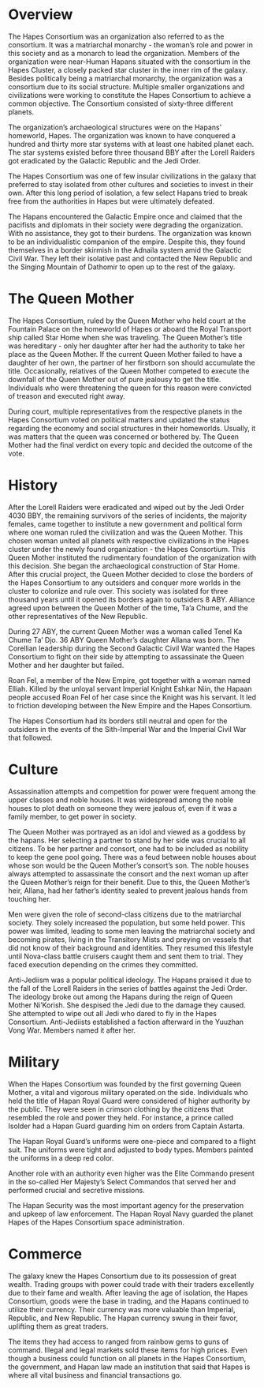 # Overview

The Hapes Consortium was an organization also referred to as the consortium.
It was a matriarchal monarchy - the woman’s role and power in this society and as a monarch to lead the organization.
Members of the organization were near-Human Hapans situated with the consortium in the Hapes Cluster, a closely packed star cluster in the inner rim of the galaxy.
Besides politically being a matriarchal monarchy, the organization was a consortium due to its social structure.
Multiple smaller organizations and civilizations were working to constitute the Hapes Consortium to achieve a common objective.
The Consortium consisted of sixty-three different planets.

The organization’s archaeological structures were on the Hapans' homeworld, Hapes.
The organization was known to have conquered a hundred and thirty more star systems with at least one habited planet each.
The star systems existed before three thousand BBY after the Lorell Raiders got eradicated by the Galactic Republic and the Jedi Order.

The Hapes Consortium was one of few insular civilizations in the galaxy that preferred to stay isolated from other cultures and societies to invest in their own.
After this long period of isolation, a few select Hapans tried to break free from the authorities in Hapes but were ultimately defeated.

The Hapans encountered the Galactic Empire once and claimed that the pacifists and diplomats in their society were degrading the organization.
With no assistance, they got to their burdens.
The organization was known to be an individualistic companion of the empire.
Despite this, they found themselves in a border skirmish in the Adnaila system amid the Galactic Civil War.
They left their isolative past and contacted the New Republic and the Singing Mountain of Dathomir to open up to the rest of the galaxy.

# The Queen Mother

The Hapes Consortium, ruled by the Queen Mother who held court at the Fountain Palace on the homeworld of Hapes or aboard the Royal Transport ship called Star Home when she was traveling.
The Queen Mother’s title was hereditary - only her daughter after her had the authority to take her place as the Queen Mother.
If the current Queen Mother failed to have a daughter of her own, the partner of her firstborn son should accumulate the title.
Occasionally, relatives of the Queen Mother competed to execute the downfall of the Queen Mother out of pure jealousy to get the title.
Individuals who were threatening the queen for this reason were convicted of treason and executed right away.

During court, multiple representatives from the respective planets in the Hapes Consortium voted on political matters and updated the status regarding the economy and social structures in their homeworlds.
Usually, it was matters that the queen was concerned or bothered by.
The Queen Mother had the final verdict on every topic and decided the outcome of the vote.

# History

After the Lorell Raiders were eradicated and wiped out by the Jedi Order 4030 BBY, the remaining survivors of the series of incidents, the majority females, came together to institute a new government and political form where one woman ruled the civilization and was the Queen Mother.
This chosen woman united all planets with respective civilizations in the Hapes cluster under the newly found organization - the Hapes Consortium.
This Queen Mother instituted the rudimentary foundation of the organization with this decision.
She began the archaeological construction of Star Home.
After this crucial project, the Queen Mother decided to close the borders of the Hapes Consortium to any outsiders and conquer more worlds in the cluster to colonize and rule over.
This society was isolated for three thousand years until it opened its borders again to outsiders 8 ABY.
Alliance agreed upon between the Queen Mother of the time, Ta’a Chume, and the other representatives of the New Republic.

During 27 ABY, the current Queen Mother was a woman called Tenel Ka Chume Ta’ Djo.
36 ABY Queen Mother’s daughter Allana was born.
The Corellian leadership during the Second Galactic Civil War wanted the Hapes Consortium to fight on their side by attempting to assassinate the Queen Mother and her daughter but failed.

Roan Fel, a member of the New Empire, got together with a woman named Elliah.
Killed by the unloyal servant Imperial Knight Eshkar Niin, the Hapaan people accused Roan Fel of her case since the Knight was his servant.
It led to friction developing between the New Empire and the Hapes Consortium.

The Hapes Consortium had its borders still neutral and open for the outsiders in the events of the Sith-Imperial War and the Imperial Civil War that followed.

# Culture

Assassination attempts and competition for power were frequent among the upper classes and noble houses.
It was widespread among the noble houses to plot death on someone they were jealous of, even if it was a family member, to get power in society.

The Queen Mother was portrayed as an idol and viewed as a goddess by the hapans.
Her selecting a partner to stand by her side was crucial to all citizens.
To be her partner and consort, one had to be included as nobility to keep the gene pool going.
There was a feud between noble houses about whose son would be the Queen Mother’s consort’s son.
The noble houses always attempted to assassinate the consort and the next woman up after the Queen Mother’s reign for their benefit.
Due to this, the Queen Mother’s heir, Allana, had her father’s identity sealed to prevent jealous hands from touching her.

Men were given the role of second-class citizens due to the matriarchal society.
They solely increased the population, but some held power.
This power was limited, leading to some men leaving the matriarchal society and becoming pirates, living in the Transitory Mists and preying on vessels that did not know of their background and identities.
They resumed this lifestyle until Nova-class battle cruisers caught them and sent them to trial.
They faced execution depending on the crimes they committed.

Anti-Jediism was a popular political ideology.
The Hapans praised it due to the fall of the Lorell Raiders in the series of battles against the Jedi Order.
The ideology broke out among the Hapans during the reign of Queen Mother Ni’Korish.
She despised the Jedi due to the damage they caused.
She attempted to wipe out all Jedi who dared to fly in the Hapes Consortium.
Anti-Jediists established a faction afterward in the Yuuzhan Vong War.
Members named it after her.

# Military

When the Hapes Consortium was founded by the first governing Queen Mother, a vital and vigorous military operated on the side.
Individuals who held the title of Hapan Royal Guard were considered of higher authority by the public.
They were seen in crimson clothing by the citizens that resembled the role and power they held.
For instance, a prince called Isolder had a Hapan Guard guarding him on orders from Captain Astarta.

The Hapan Royal Guard’s uniforms were one-piece and compared to a flight suit.
The uniforms were tight and adjusted to body types.
Members painted the uniforms in a deep red color.

Another role with an authority even higher was the Elite Commando present in the so-called Her Majesty’s Select Commandos that served her and performed crucial and secretive missions.

The Hapan Security was the most important agency for the preservation and upkeep of law enforcement.
The Hapan Royal Navy guarded the planet Hapes of the Hapes Consortium space administration.

# Commerce

The galaxy knew the Hapes Consortium due to its possession of great wealth.
Trading groups with power could trade with their traders excellently due to their fame and wealth.
After leaving the age of isolation, the Hapes Consortium, goods were the base in trading, and the Hapans continued to utilize their currency.
Their currency was more valuable than Imperial, Republic, and New Republic.
The Hapan currency swung in their favor, uplifting them as great traders.

The items they had access to ranged from rainbow gems to guns of command.
Illegal and legal markets sold these items for high prices.
Even though a business could function on all planets in the Hapes Consortium, the government, and Hapan law made an institution that said that Hapes is where all vital business and financial transactions go.
